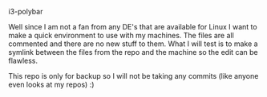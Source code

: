 i3-polybar

Well since I am not a fan from any DE's that are available for Linux I want to make a quick environment to use with my machines.
The files are all commented and there are no new stuff to them. 
What I will test is to make a symlink between the files from the repo and the machine so the edit can be flawless.


This repo is only for backup so I will not be taking any commits (like anyone even looks at my repos) :)


